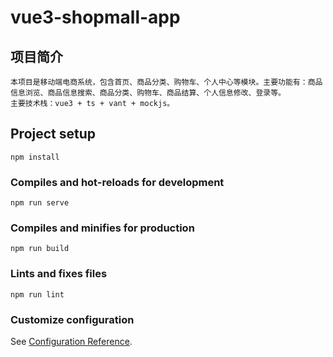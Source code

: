 # vue3-shopmall-app

## 项目简介
```
本项目是移动端电商系统，包含首页、商品分类、购物车、个人中心等模块。主要功能有：商品信息浏览、商品信息搜索、商品分类、购物车、商品结算、个人信息修改、登录等。
主要技术栈：vue3 + ts + vant + mockjs。
```

## Project setup
```
npm install
```

### Compiles and hot-reloads for development
```
npm run serve
```

### Compiles and minifies for production
```
npm run build
```

### Lints and fixes files
```
npm run lint
```

### Customize configuration
See [Configuration Reference](https://cli.vuejs.org/config/).
